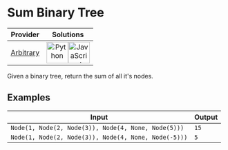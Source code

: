 # Sum Binary Tree

<!-- INFO TABLE BEGIN -->

| Provider                                          | Solutions                                                                                                                                                                                                                                                                                                    |
| :-----------------------------------------------: | :----------------------------------------------------------------------------------------------------------------------------------------------------------------------------------------------------------------------------------------------------------------------------------------------------------: |
| [Arbitrary](../../../docs/providers/Arbitrary.md) | [<img src="https://res.cloudinary.com/rascaltwo/image/upload/v1631924087/python_xzdlti.svg" alt="Python" title="Python" width="50" />](solve.py)[<img src="https://res.cloudinary.com/rascaltwo/image/upload/v1631924076/javascript_ehszr7.svg" alt="JavaScript" title="JavaScript" width="50" />](solve.js) |

<!-- INFO TABLE END -->

Given a binary tree, return the sum of all it's nodes.

## Examples

| Input                                                | Output |
| ---------------------------------------------------- | ------ |
| `Node(1, Node(2, Node(3)), Node(4, None, Node(5)))`  | `15`   |
| `Node(1, Node(2, Node(3)), Node(4, None, Node(-5)))` | `5`    |
